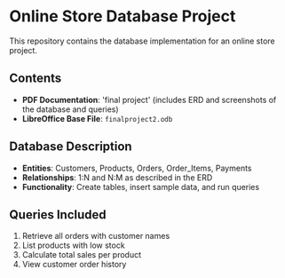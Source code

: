 # Online Store Database Project

This repository contains the database implementation for an online store project.

## Contents

- **PDF Documentation**: 'final project' (includes ERD and screenshots of the database and queries)
- **LibreOffice Base File**: `finalproject2.odb`

## Database Description

- **Entities**: Customers, Products, Orders, Order_Items, Payments
- **Relationships**: 1:N and N:M as described in the ERD
- **Functionality**: Create tables, insert sample data, and run queries

## Queries Included

1. Retrieve all orders with customer names
2. List products with low stock
3. Calculate total sales per product
4. View customer order history
